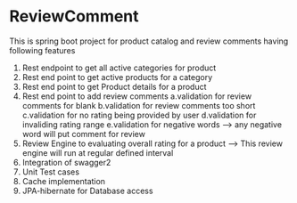 # ReviewComment
This is spring boot project for product catalog and review comments having following features
1. Rest endpoint to get all active categories for product
2. Rest end point to get active products for a category
3. Rest end point to get Product details for a product
4. Rest end point to add review comments
  a.validation for review comments for blank
  b.validation for review comments too short
  c.validation for no rating being provided by user
  d.validation for invaliding rating range
  e.validation for negative words --> any negative word will put comment for review
5. Review Engine to evaluating overall rating for a product --> This review engine will run at regular defined interval 
6. Integration of swagger2
7. Unit Test cases
8. Cache implementation
9. JPA-hibernate for Database access 
